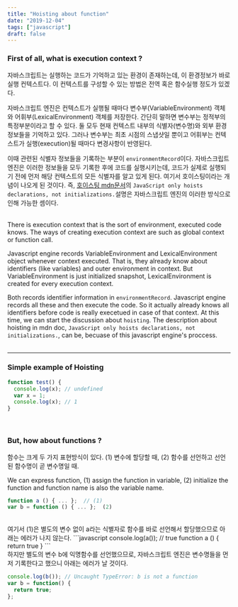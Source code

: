 ```yaml
---
title: "Hoisting about function"
date: "2019-12-04"
tags: ["javascript"]
draft: false
---
```


### First of all, what is execution context ?

자바스크립트는 실행하는 코드가 기억하고 있는 환경이 존재하는데, 이 환경정보가 바로 실행 컨텍스트다. 이 컨텍스트를 구성할 수 있는 방법은 전역 혹은 함수실행 정도가 있겠다.

자바스크립트 엔진은 컨텍스트가 실행될 때마다 변수부(VariableEnvironment) 객체와 어휘부(LexicalEnvironment) 객체를 저장한다. 간단히 말하면 변수부는 정적부의 특정부분이라고 할 수 있다. 둘 모두 현재 컨텍스트 내부의 식별자(변수명)와 외부 환경정보들을 기억하고 있다. 그러나 변수부는 최초 시점의 스냅샷일 뿐이고 어휘부는 컨텍스트가 실행(execution)될 때마다 변경사항이 반영된다.

이때 관련된 식별자 정보들을 기록하는 부분이 `environmentRecord`이다. 자바스크립트 엔진은 이러한 정보들을 모두 기록한 후에 코드를 실행시키는데, 코드가 실제로 실행되기 전에 먼저 해당 컨텍스트의 모든 식별자를 알고 있게 된다. 여기서 호이스팅이라는 개념이 나오게 된 것이다. 즉, [호이스팅 mdn문서](https://developer.mozilla.org/en-US/docs/Glossary/Hoisting)의 `JavaScript only hoists declarations, not initializations.`설명은 자바스크립트 엔진의 이러한 방식으로 인해 가능한 셈이다.
<br /><br />

There is execution context that is the sort of environment, executed code knows. The ways of creating execution context are such as global context or function call.

Javascript engine records VariableEnvironment and LexicalEnvironment object whenever context executed. That is, they already know about identifiers (like variables) and outer environment in context. But VariableEnvironment is just initialized snapshot, LexicalEnvironment is created for every execution context.

Both records identifier information in `environmentRecord`. Javascript engine records all these and then execute the code. So it actually already knows all identifiers before code is really execetued in case of that context. At this time, we can start the discussion about `hoisting`. The description about hoisting in mdn doc, `JavaScript only hoists declarations, not initializations.`, can be, becuase of this javascript engine's proccess.
<br /><br /><hr>

### Simple example of Hoisting

```javascript
function test() {
  console.log(x); // undefined
  var x = 1;
  console.log(x); // 1
}
```

<br />

### But, how about functions ?

함수는 크게 두 가지 표현방식이 있다. (1) 변수에 할당할 때, (2) 함수를 선언하고 선언된 함수명이 곧 변수명일 때.
<br />

We can express function, (1) assign the function in variable, (2) initialize the function and function name is also the variable name.

```javascript
function a () { ... };  // (1)
var b = function () { ... };  (2)
```

<br />
여기서 (1)은 별도의 변수 없이 a라는 식별자로 함수를 바로 선언해서 할당했으므로 아래는 에러가 나지 않는다.
```javascript
console.log(a()); // true
function a () { return true }
```

<br />
하지만 별도의 변수 b에 익명함수를 선언했으므로, 자바스크립트 엔진은 변수명들을 먼저 기록한다고 했으니 아래는 에러가 날 것이다.

```javascript
console.log(b()); // Uncaught TypeError: b is not a function
var b = function() {
  return true;
};
```
